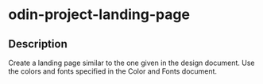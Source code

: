 # odin-project-landing-page
## Description
Create a landing page similar to the one given in the design document. Use the colors and fonts specified in the Color and Fonts document.
